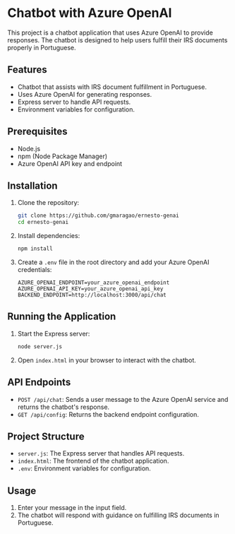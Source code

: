 # Chatbot with Azure OpenAI

This project is a chatbot application that uses Azure OpenAI to provide responses. The chatbot is designed to help users fulfill their IRS documents properly in Portuguese.

## Features

- Chatbot that assists with IRS document fulfillment in Portuguese.
- Uses Azure OpenAI for generating responses.
- Express server to handle API requests.
- Environment variables for configuration.

## Prerequisites

- Node.js
- npm (Node Package Manager)
- Azure OpenAI API key and endpoint

## Installation

1. Clone the repository:
    ```sh
    git clone https://github.com/gmaragao/ernesto-genai
    cd ernesto-genai
    ```

2. Install dependencies:
    ```sh
    npm install
    ```

3. Create a `.env` file in the root directory and add your Azure OpenAI credentials:
    ```env
    AZURE_OPENAI_ENDPOINT=your_azure_openai_endpoint
    AZURE_OPENAI_API_KEY=your_azure_openai_api_key
    BACKEND_ENDPOINT=http://localhost:3000/api/chat
    ```

## Running the Application

1. Start the Express server:
    ```sh
    node server.js
    ```

2. Open `index.html` in your browser to interact with the chatbot.

## API Endpoints

- `POST /api/chat`: Sends a user message to the Azure OpenAI service and returns the chatbot's response.
- `GET /api/config`: Returns the backend endpoint configuration.

## Project Structure

- `server.js`: The Express server that handles API requests.
- `index.html`: The frontend of the chatbot application.
- `.env`: Environment variables for configuration.

## Usage

1. Enter your message in the input field.
2. The chatbot will respond with guidance on fulfilling IRS documents in Portuguese.
